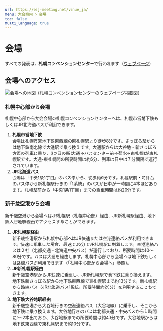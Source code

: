 ```yaml
---
url: https://esj-meeting.net/venue_ja/
menu: 大会案内 > 会場
toc: false
multi_language: true
---
```


# 会場
すべての発表は、**札幌コンベンションセンター**で行われます（[ウェブページ](https://www.sora-scc.jp)）

## 会場へのアクセス
![会場への地図（札幌コンベンションセンターのウェブページ掲載図）](map.png)

### 札幌中心部から会場
札幌中心部から大会会場の札幌コンベンションセンターへは、札幌市営地下鉄もしくはJR北海道バスが利用できます。  

1. **札幌市営地下鉄**  
会場は札幌市営地下鉄東西線の東札幌駅より徒歩8分です。さっぽろ駅からは地下鉄南北線で大通駅で乗り換えです。大通駅からは大谷地・新さっぽろ方面の列車に乗り、3つ目の駅(大通→バスセンター前→菊水→東札幌)が東札幌駅です。大通-東札幌間の所要時間は約6分、列車は日中は７分間隔で運行されています。  
2. **JR北海道バス**  
会場は「中央1条1丁目」のバス停から、徒歩約6分です。札幌駅前・時計台のバス停から新札幌駅行きの「1系統」のバスが日中が一時間に4本ほどあります。札幌駅前から「中央1条1丁目」までの乗車時間は約20分です。

### 新千歳空港から会場
新千歳空港から会場へはJR札幌駅（札幌中心部）経由、JR新札幌駅経由、地下鉄大谷地駅経由でアクセスすることができます。  

1. **JR札幌駅経由**  
新千歳空港駅から札幌中心部へはJR快速または空港連絡バスが利用できます。快速に乗車した場合、最速で36分でJR札幌駅に到着します。空港連絡バスは２社（北都交通・北海道中央バス）が運行しており、所要時間は40〜80分です。バスは大通を経由します。札幌中心部から会場へは地下鉄もしくは路線バスが利用できます（「札幌中心部から会場へ」参照）。  
2. **JR新札幌駅経由**  
新千歳空港駅からJR快速に乗車し、JR新札幌駅で地下鉄に乗り換えます。地下鉄新さっぽろ駅から地下鉄東西線で東札幌駅まで約13分です。新札幌駅から路線バス（JR北海道バス1系統、所要時間約29分）を利用することもできます。  
3. **地下鉄大谷地駅経由**  
新千歳空港から大谷地行きの空港連絡バス（大谷地線）に乗車し、そこから地下鉄に乗り換えます。大谷地行きのバスは北都交通・中央バスから１時間に1〜2本出ており、大谷地駅までの所要時間は約40分です。大谷地駅からは地下鉄東西線で東札幌駅まで約10分です。
